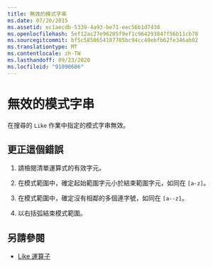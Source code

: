 ```yaml
---
title: 無效的模式字串
ms.date: 07/20/2015
ms.assetid: ec1aecdb-5339-4a93-be71-eec56b1d7438
ms.openlocfilehash: 5ef12ac27e96205f9ef1c964293847f56b11cb78
ms.sourcegitcommit: bf5c5850654187705bc94cc40ebfb62fe346ab02
ms.translationtype: MT
ms.contentlocale: zh-TW
ms.lasthandoff: 09/23/2020
ms.locfileid: "91090686"
---
```

# <a name="invalid-pattern-string"></a>無效的模式字串

在搜尋的 `Like` 作業中指定的模式字串無效。  
  
## <a name="to-correct-this-error"></a>更正這個錯誤  
  
1. 請檢閱清單運算式的有效字元。  
  
2. 在模式範圍中，確定起始範圍字元小於結束範圍字元，如同在 `[a-z]`。  
  
3. 在模式範圍中，確定沒有相鄰的多個連字號，如同在 `[a--z]`。  
  
4. 以右括弧結束模式範圍。  
  
## <a name="see-also"></a>另請參閱

- [Like 運算子](../language-reference/operators/like-operator.md)
